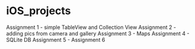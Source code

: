 # iOS_projects

Assignment 1 - simple TableView and Collection View
Assignment 2 - adding pics from camera and gallery
Assignment 3 - Maps
Assignment 4 - SQLite DB
Assignment 5 - 
Assignment 6
